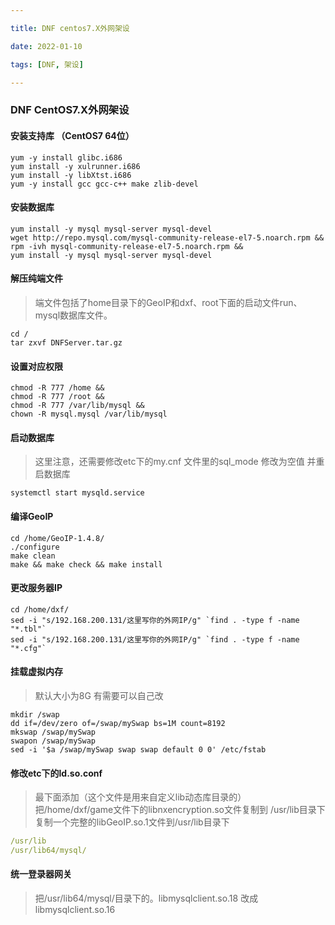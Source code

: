 ```yaml
---

title: DNF centos7.X外网架设

date: 2022-01-10

tags: [DNF, 架设]

---
```




### DNF CentOS7.X外网架设

#### 安装支持库 （CentOS7 64位）

```shell
yum -y install glibc.i686
yum install -y xulrunner.i686
yum install -y libXtst.i686
yum -y install gcc gcc-c++ make zlib-devel
```

#### 安装数据库

```shell
yum install -y mysql mysql-server mysql-devel
wget http://repo.mysql.com/mysql-community-release-el7-5.noarch.rpm &&
rpm -ivh mysql-community-release-el7-5.noarch.rpm &&
yum install -y mysql mysql-server mysql-devel
```

#### 解压纯端文件

> 端文件包括了home目录下的GeoIP和dxf、root下面的启动文件run、mysql数据库文件。

```shell
cd /
tar zxvf DNFServer.tar.gz
```

#### 设置对应权限

````shell
chmod -R 777 /home &&
chmod -R 777 /root &&
chmod -R 777 /var/lib/mysql &&
chown -R mysql.mysql /var/lib/mysql
````

#### 启动数据库

> 这里注意，还需要修改etc下的my.cnf 文件里的sql_mode 修改为空值 并重启数据库

```shell
systemctl start mysqld.service
```

#### 编译GeoIP

```shell
cd /home/GeoIP-1.4.8/
./configure
make clean
make && make check && make install
```

#### 更改服务器IP

```shell
cd /home/dxf/
sed -i "s/192.168.200.131/这里写你的外网IP/g" `find . -type f -name "*.tbl"`
sed -i "s/192.168.200.131/这里写你的外网IP/g" `find . -type f -name "*.cfg"`
```

#### 挂载虚拟内存

> 默认大小为8G 有需要可以自己改

```shell
mkdir /swap
dd if=/dev/zero of=/swap/mySwap bs=1M count=8192
mkswap /swap/mySwap
swapon /swap/mySwap
sed -i '$a /swap/mySwap swap swap default 0 0' /etc/fstab
```

#### 修改etc下的ld.so.conf

> 最下面添加（这个文件是用来自定义lib动态库目录的）
> 把/home/dxf/game文件下的libnxencryption.so文件复制到 /usr/lib目录下
> 复制一个完整的libGeoIP.so.1文件到/usr/lib目录下

```yaml
/usr/lib
/usr/lib64/mysql/
```

#### 统一登录器网关

> 把/usr/lib64/mysql/目录下的。libmysqlclient.so.18 改成libmysqlclient.so.16

